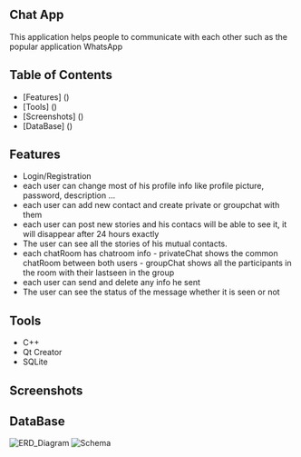 ## Chat App
This application helps people to communicate with each other such as the popular application WhatsApp


## Table of Contents
- [Features] ()
- [Tools] ()
- [Screenshots] ()
- [DataBase] ()

## Features
- Login/Registration
- each user can change most of his profile info like profile picture, password, description ...
- each user can add new contact and create private or groupchat with them
- each user can post new stories and his contacs will be able to see it, it will disappear after 24 hours exactly
- The user can see all the stories of his mutual contacts.
- each chatRoom has chatroom info - privateChat shows the common chatRoom between both users 
                                  - groupChat shows all the participants in the room with their lastseen in the group
- each user can send and delete any info he sent
- The user can see the status of the message whether it is seen or not
## Tools
- C++
- Qt Creator
- SQLite
## Screenshots


## DataBase
![ERD_Diagram](https://user-images.githubusercontent.com/83420413/171068520-cc285b9e-804a-4791-839f-bfcd26fac8d7.jpg)
![Schema](https://user-images.githubusercontent.com/83420413/171070813-bfd8b5f9-cc6b-4d07-bcd1-dc5d3de37a63.jpg)
